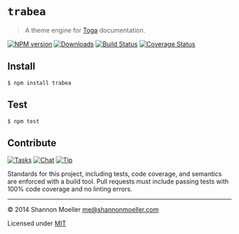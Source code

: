 # `trabea`

> A theme engine for [Toga](http://togajs.github.io) documentation.

[![NPM version][npm-img]][npm-url] [![Downloads][downloads-img]][npm-url] [![Build Status][travis-img]][travis-url] [![Coverage Status][coveralls-img]][coveralls-url]

## Install

    $ npm install trabea

## Test

    $ npm test

## Contribute

[![Tasks][waffle-img]][waffle-url] [![Chat][gitter-img]][gitter-url] [![Tip][gittip-img]][gittip-url]

Standards for this project, including tests, code coverage, and semantics are enforced with a build tool. Pull requests must include passing tests with 100% code coverage and no linting errors.

----

© 2014 Shannon Moeller <me@shannonmoeller.com>

Licensed under [MIT](http://shannonmoeller.com/mit.txt)

[coveralls-img]: http://img.shields.io/coveralls/togajs/trabea/master.svg?style=flat-square
[coveralls-url]: https://coveralls.io/r/togajs/trabea
[downloads-img]: http://img.shields.io/npm/dm/trabea.svg?style=flat-square
[gitter-img]:    http://img.shields.io/badge/chat-togajs/toga-blue.svg?style=flat-square
[gitter-url]:    https://gitter.im/togajs/toga
[gittip-img]:    http://img.shields.io/gittip/shannonmoeller.svg?style=flat-square
[gittip-url]:    https://www.gittip.com/shannonmoeller
[npm-img]:       http://img.shields.io/npm/v/trabea.svg?style=flat-square
[npm-url]:       https://npmjs.org/package/trabea
[travis-img]:    http://img.shields.io/travis/togajs/trabea.svg?style=flat-square
[travis-url]:    https://travis-ci.org/togajs/trabea
[waffle-img]:    http://img.shields.io/github/issues/togajs/trabea.svg?style=flat-square
[waffle-url]:    http://waffle.io/togajs/trabea
